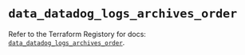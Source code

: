 # `data_datadog_logs_archives_order`

Refer to the Terraform Registory for docs: [`data_datadog_logs_archives_order`](https://registry.terraform.io/providers/datadog/datadog/3.23.0/docs/data-sources/logs_archives_order).
